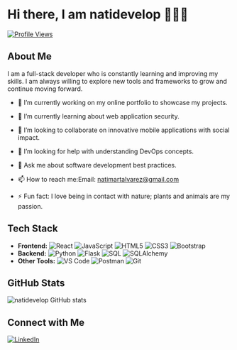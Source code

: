 # Hi there, I am natidevelop 👋👩‍💻

[![Profile Views](https://komarev.com/ghpvc/?username=natidevelop)](https://github.com/natidevelop)

## About Me

I am a full-stack developer who is constantly learning and improving my skills. I am always willing to explore new tools and frameworks to grow and continue moving forward.

 - 🔭 I’m currently working on my online portfolio to showcase my projects.

 - 🌱 I’m currently learning about web application security.

 - 👯 I’m looking to collaborate on innovative mobile applications with social impact.

 - 🤔 I’m looking for help with understanding DevOps concepts.

 - 💬 Ask me about software development best practices.

 - 📫 How to reach me:Email: natimartalvarez@gmail.com 

 - ⚡ Fun fact: I love being in contact with nature; plants and animals are my passion.

 ## Tech Stack

- **Frontend:** ![React](https://img.shields.io/badge/-React-61DAFB?style=flat-square&logo=react&logoColor=white) ![JavaScript](https://img.shields.io/badge/-JavaScript-F7DF1E?style=flat-square&logo=javascript&logoColor=black) ![HTML5](https://img.shields.io/badge/-HTML5-E34F26?style=flat-square&logo=html5&logoColor=white) ![CSS3](https://img.shields.io/badge/-CSS3-1572B6?style=flat-square&logo=css3&logoColor=white) ![Bootstrap](https://img.shields.io/badge/-Bootstrap-563D7C?style=flat-square&logo=bootstrap&logoColor=white)
- **Backend:** ![Python](https://img.shields.io/badge/-Python-3776AB?style=flat-square&logo=python&logoColor=white) ![Flask](https://img.shields.io/badge/-Flask-000000?style=flat-square&logo=flask&logoColor=white) ![SQL](https://img.shields.io/badge/-SQL-4479A1?style=flat-square&logo=sqlite&logoColor=white) ![SQLAlchemy](https://img.shields.io/badge/-SQLAlchemy-66A6D9?style=flat-square&logo=sqlalchemy&logoColor=white)
- **Other Tools:** ![VS Code](https://img.shields.io/badge/-VS%20Code-007ACC?style=flat-square&logo=visual-studio-code&logoColor=white) ![Postman](https://img.shields.io/badge/-Postman-FF6C37?style=flat-square&logo=postman&logoColor=white) ![Git](https://img.shields.io/badge/-Git-F05032?style=flat-square&logo=git&logoColor=white)
<!-- **DevOps:** ![Docker](https://img.shields.io/badge/-Docker-2496ED?style=flat-square&logo=docker&logoColor=white) ![GitHub Actions](https://img.shields.io/badge/-GitHub%20Actions-2088FF?style=flat-square&logo=github-actions&logoColor=white) -->

## GitHub Stats

![natidevelop GitHub stats](https://github-readme-stats.vercel.app/api?username=natidevelop&show_icons=true&theme=radical)

## Connect with Me

[![LinkedIn](https://img.shields.io/badge/-LinkedIn-0077B5?style=flat-square&logo=linkedin&logoColor=white)](https://www.linkedin.com/in/Natali-Martinez-natidevelop/)
